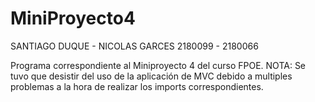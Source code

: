 # MiniProyecto4

SANTIAGO DUQUE - NICOLAS GARCES
2180099 - 2180066

Programa correspondiente al Miniproyecto 4 del curso FPOE.
NOTA: Se tuvo que desistir del uso de la aplicación de MVC debido a multiples problemas a la hora de realizar los imports correspondientes.
